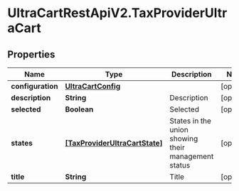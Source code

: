 # UltraCartRestApiV2.TaxProviderUltraCart

## Properties

Name | Type | Description | Notes
------------ | ------------- | ------------- | -------------
**configuration** | [**UltraCartConfig**](UltraCartConfig.md) |  | [optional] 
**description** | **String** | Description | [optional] 
**selected** | **Boolean** | Selected | [optional] 
**states** | [**[TaxProviderUltraCartState]**](TaxProviderUltraCartState.md) | States in the union showing their management status | [optional] 
**title** | **String** | Title | [optional] 


